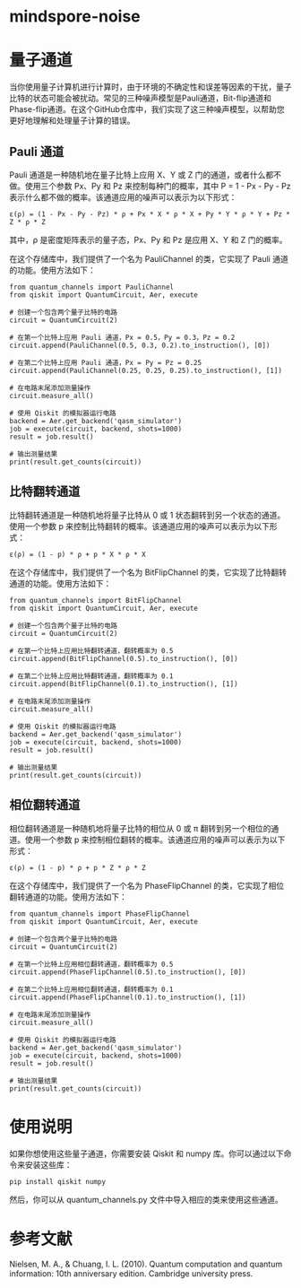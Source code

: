 # mindspore-noise

# 量子通道
当你使用量子计算机进行计算时，由于环境的不确定性和误差等因素的干扰，量子比特的状态可能会被扰动。常见的三种噪声模型是Pauli通道，Bit-flip通道和Phase-flip通道。在这个GitHub仓库中，我们实现了这三种噪声模型，以帮助您更好地理解和处理量子计算的错误。

## Pauli 通道
Pauli 通道是一种随机地在量子比特上应用 X、Y 或 Z 门的通道，或者什么都不做。使用三个参数 Px、Py 和 Pz 来控制每种门的概率，其中 P = 1 - Px - Py - Pz 表示什么都不做的概率。该通道应用的噪声可以表示为以下形式：


```
ε(ρ) = (1 - Px - Py - Pz) * ρ + Px * X * ρ * X + Py * Y * ρ * Y + Pz * Z * ρ * Z

```

其中，ρ 是密度矩阵表示的量子态，Px、Py 和 Pz 是应用 X、Y 和 Z 门的概率。

在这个存储库中，我们提供了一个名为 PauliChannel 的类，它实现了 Pauli 通道的功能。使用方法如下：


```
from quantum_channels import PauliChannel
from qiskit import QuantumCircuit, Aer, execute

# 创建一个包含两个量子比特的电路
circuit = QuantumCircuit(2)

# 在第一个比特上应用 Pauli 通道，Px = 0.5，Py = 0.3，Pz = 0.2
circuit.append(PauliChannel(0.5, 0.3, 0.2).to_instruction(), [0])

# 在第二个比特上应用 Pauli 通道，Px = Py = Pz = 0.25
circuit.append(PauliChannel(0.25, 0.25, 0.25).to_instruction(), [1])

# 在电路末尾添加测量操作
circuit.measure_all()

# 使用 Qiskit 的模拟器运行电路
backend = Aer.get_backend('qasm_simulator')
job = execute(circuit, backend, shots=1000)
result = job.result()

# 输出测量结果
print(result.get_counts(circuit))

```

## 比特翻转通道
比特翻转通道是一种随机地将量子比特从 0 或 1 状态翻转到另一个状态的通道。使用一个参数 p 来控制比特翻转的概率。该通道应用的噪声可以表示为以下形式：


```
ε(ρ) = (1 - p) * ρ + p * X * ρ * X

```

在这个存储库中，我们提供了一个名为 BitFlipChannel 的类，它实现了比特翻转通道的功能。使用方法如下：


```
from quantum_channels import BitFlipChannel
from qiskit import QuantumCircuit, Aer, execute

# 创建一个包含两个量子比特的电路
circuit = QuantumCircuit(2)

# 在第一个比特上应用比特翻转通道，翻转概率为 0.5
circuit.append(BitFlipChannel(0.5).to_instruction(), [0])

# 在第二个比特上应用比特翻转通道，翻转概率为 0.1
circuit.append(BitFlipChannel(0.1).to_instruction(), [1])

# 在电路末尾添加测量操作
circuit.measure_all()

# 使用 Qiskit 的模拟器运行电路
backend = Aer.get_backend('qasm_simulator')
job = execute(circuit, backend, shots=1000)
result = job.result()

# 输出测量结果
print(result.get_counts(circuit))

```

## 相位翻转通道
相位翻转通道是一种随机地将量子比特的相位从 0 或 π 翻转到另一个相位的通道。使用一个参数 p 来控制相位翻转的概率。该通道应用的噪声可以表示为以下形式：

```
ε(ρ) = (1 - p) * ρ + p * Z * ρ * Z

```

在这个存储库中，我们提供了一个名为 PhaseFlipChannel 的类，它实现了相位翻转通道的功能。使用方法如下：


```
from quantum_channels import PhaseFlipChannel
from qiskit import QuantumCircuit, Aer, execute

# 创建一个包含两个量子比特的电路
circuit = QuantumCircuit(2)

# 在第一个比特上应用相位翻转通道，翻转概率为 0.5
circuit.append(PhaseFlipChannel(0.5).to_instruction(), [0])

# 在第二个比特上应用相位翻转通道，翻转概率为 0.1
circuit.append(PhaseFlipChannel(0.1).to_instruction(), [1])

# 在电路末尾添加测量操作
circuit.measure_all()

# 使用 Qiskit 的模拟器运行电路
backend = Aer.get_backend('qasm_simulator')
job = execute(circuit, backend, shots=1000)
result = job.result()

# 输出测量结果
print(result.get_counts(circuit))

```
# 使用说明
如果你想使用这些量子通道，你需要安装 Qiskit 和 numpy 库。你可以通过以下命令来安装这些库：


```
pip install qiskit numpy

```

然后，你可以从 quantum_channels.py 文件中导入相应的类来使用这些通道。

# 参考文献
Nielsen, M. A., & Chuang, I. L. (2010). Quantum computation and quantum information: 10th anniversary edition. Cambridge university press.

